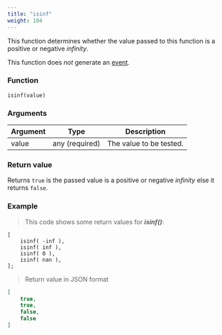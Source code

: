 ```yaml
---
title: "isinf"
weight: 104
---
```


This function determines whether the value passed to this function
is a positive or negative *infinity*.

This function does *not* generate an [event](../../overview/events).

### Function

`isinf(value)`

### Arguments

Argument | Type | Description
-------- | ---- | -----------
value | any (required) | The value to be tested.

### Return value

Returns `true` is the passed value is a positive or negative *infinity* else it returns `false`.

### Example

> This code shows some return values for ***isinf()***:

```thingsdb,json_response
[
    isinf( -inf ),
    isinf( inf ),
    isinf( 0 ),
    isinf( nan ),
];
```

> Return value in JSON format

```json
[
    true,
    true,
    false,
    false
]
```

